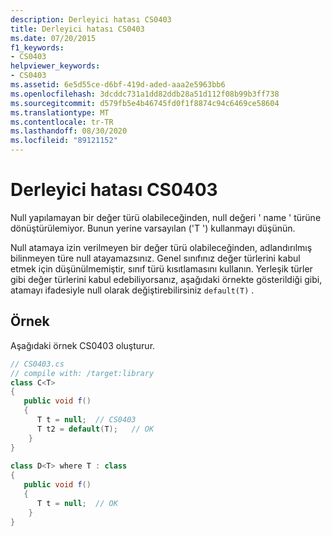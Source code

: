 ```yaml
---
description: Derleyici hatası CS0403
title: Derleyici hatası CS0403
ms.date: 07/20/2015
f1_keywords:
- CS0403
helpviewer_keywords:
- CS0403
ms.assetid: 6e5d55ce-d6bf-419d-aded-aaa2e5963bb6
ms.openlocfilehash: 3dcddc731a1dd82ddb28a51d112f08b99b3ff738
ms.sourcegitcommit: d579fb5e4b46745fd0f1f8874c94c6469ce58604
ms.translationtype: MT
ms.contentlocale: tr-TR
ms.lasthandoff: 08/30/2020
ms.locfileid: "89121152"
---
```

# <a name="compiler-error-cs0403"></a>Derleyici hatası CS0403
Null yapılamayan bir değer türü olabileceğinden, null değeri ' name ' türüne dönüştürülemiyor. Bunun yerine varsayılan ('T ') kullanmayı düşünün.  
  
 Null atamaya izin verilmeyen bir değer türü olabileceğinden, adlandırılmış bilinmeyen türe null atayamazsınız. Genel sınıfınız değer türlerini kabul etmek için düşünülmemiştir, sınıf türü kısıtlamasını kullanın. Yerleşik türler gibi değer türlerini kabul edebiliyorsanız, aşağıdaki örnekte gösterildiği gibi, atamayı ifadesiyle null olarak değiştirebilirsiniz `default(T)` .  
  
## <a name="example"></a>Örnek  
 Aşağıdaki örnek CS0403 oluşturur.  
  
```csharp  
// CS0403.cs  
// compile with: /target:library  
class C<T>  
{  
   public void f()  
   {  
      T t = null;  // CS0403  
      T t2 = default(T);   // OK  
    }  
}  
  
class D<T> where T : class
{  
   public void f()  
   {  
      T t = null;  // OK  
    }  
}  
```

